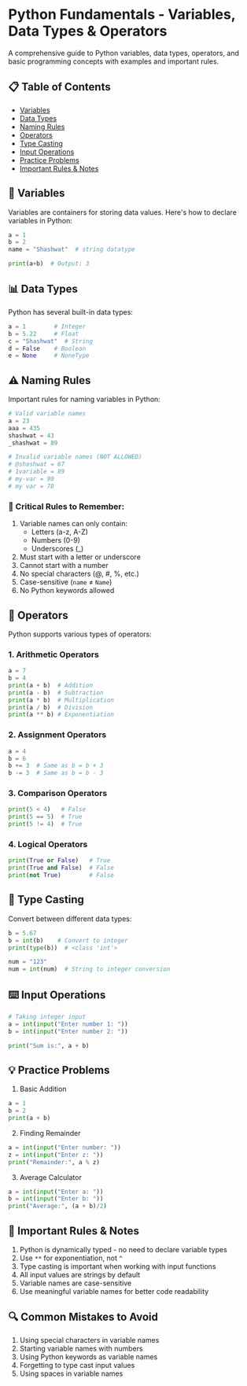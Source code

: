 # Python Fundamentals - Variables, Data Types & Operators

A comprehensive guide to Python variables, data types, operators, and basic programming concepts with examples and important rules.

## 📋 Table of Contents

- [Variables](#variables)
- [Data Types](#data-types)
- [Naming Rules](#naming-rules)
- [Operators](#operators)
- [Type Casting](#type-casting)
- [Input Operations](#input-operations)
- [Practice Problems](#practice-problems)
- [Important Rules & Notes](#important-rules--notes)

## 🔢 Variables

Variables are containers for storing data values. Here's how to declare variables in Python:

```python
a = 1
b = 2
name = "Shashwat"  # string datatype

print(a+b)  # Output: 3
```

## 📊 Data Types

Python has several built-in data types:

```python
a = 1        # Integer
b = 5.22     # Float
c = "Shashwat"  # String
d = False    # Boolean
e = None     # NoneType
```

## ⚠️ Naming Rules

Important rules for naming variables in Python:

```python
# Valid variable names
a = 23
aaa = 435
shashwat = 43
_shashwat = 89

# Invalid variable names (NOT ALLOWED)
# @shashwat = 67
# 1variable = 89
# my-var = 90
# my var = 78
```

### 🚫 Critical Rules to Remember:

1. Variable names can only contain:
   - Letters (a-z, A-Z)
   - Numbers (0-9)
   - Underscores (\_)
2. Must start with a letter or underscore
3. Cannot start with a number
4. No special characters (@, #, %, etc.)
5. Case-sensitive (`name` ≠ `Name`)
6. No Python keywords allowed

## 🔧 Operators

Python supports various types of operators:

### 1. Arithmetic Operators

```python
a = 7
b = 4
print(a + b)  # Addition
print(a - b)  # Subtraction
print(a * b)  # Multiplication
print(a / b)  # Division
print(a ** b) # Exponentiation
```

### 2. Assignment Operators

```python
a = 4
b = 6
b += 3  # Same as b = b + 3
b -= 3  # Same as b = b - 3
```

### 3. Comparison Operators

```python
print(5 < 4)   # False
print(5 == 5)  # True
print(5 != 4)  # True
```

### 4. Logical Operators

```python
print(True or False)   # True
print(True and False)  # False
print(not True)        # False
```

## 🔄 Type Casting

Convert between different data types:

```python
b = 5.67
b = int(b)    # Convert to integer
print(type(b))  # <class 'int'>

num = "123"
num = int(num)  # String to integer conversion
```

## ⌨️ Input Operations

```python
# Taking integer input
a = int(input("Enter number 1: "))
b = int(input("Enter number 2: "))

print("Sum is:", a + b)
```

## 💡 Practice Problems

1. Basic Addition

```python
a = 1
b = 2
print(a + b)
```

2. Finding Remainder

```python
a = int(input("Enter number: "))
z = int(input("Enter z: "))
print("Remainder:", a % z)
```

3. Average Calculator

```python
a = int(input("Enter a: "))
b = int(input("Enter b: "))
print("Average:", (a + b)/2)
```

## 📝 Important Rules & Notes

1. Python is dynamically typed - no need to declare variable types
2. Use `**` for exponentiation, not `^`
3. Type casting is important when working with input functions
4. All input values are strings by default
5. Variable names are case-sensitive
6. Use meaningful variable names for better code readability

## 🔍 Common Mistakes to Avoid

1. Using special characters in variable names
2. Starting variable names with numbers
3. Using Python keywords as variable names
4. Forgetting to type cast input values
5. Using spaces in variable names
